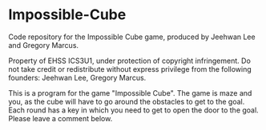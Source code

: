# Impossible-Cube

Code repository for the Impossible Cube game, produced by Jeehwan Lee and Gregory Marcus.

Property of EHSS ICS3U1, under protection of copyright infringement. Do not take credit or redistribute without express privilege from the following founders: Jeehwan Lee, Gregory Marcus.

This is a program for the game "Impossible Cube". The  game  is maze  and you, as the cube will have to go around the obstacles to  get to the goal. Each round has a key in which you need to get to open the door to the goal. Please leave a comment below.
